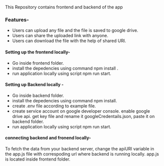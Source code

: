 This Repository contains frontend and backend of the app

### Features-
- Users can upload any file and the file is saved to google drive.
- Users can share the uploaded link with anyone.
- Users can download the file with the help of shared URl.
  
#### Setting up the frontend locally-
- Go inside frontend folder.
- install the depedencies using command npm install .
- run application locally using script npm run start.

#### Setting up Backend locally -
- Go inside backend folder.
- install the depedencies using command npm install.
- create .env file according to example file.
- create service account on google developer console. enable google drive api. get key file and rename it googleCredentails.json, paste it on backend folder.
- run application locally using script npm run start.

#### connecting backend and fronend locally-
To fetch the data from your backend server, change the apiURl variable in the app.js file with correspoding url where backend is running locally. app.js is located inside frontend folder.
